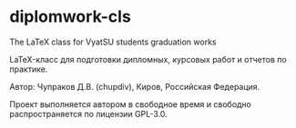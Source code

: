 # diplomwork-cls
The LaTeX class for VyatSU students graduation works

LaTeX-класс  для подготовки дипломных, курсовых работ и отчетов по практике. 

Автор: Чупраков Д.В. (chupdiv), Киров, Российская Федерация.

Проект выполняется автором в свободное время и свободно распространяется по лицензии GPL-3.0.

